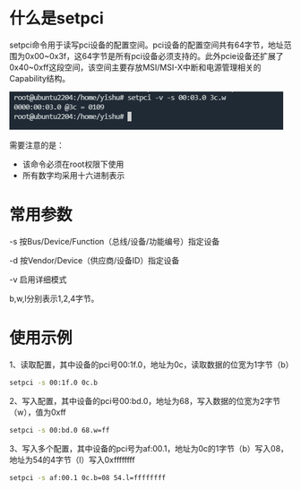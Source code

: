 # 什么是setpci

setpci命令用于读写pci设备的配置空间。pci设备的配置空间共有64字节，地址范围为0x00\~0x3f，这64字节是所有pci设备必须支持的。此外pcie设备还扩展了0x40\~0xff这段空间，该空间主要存放MSI/MSI-X中断和电源管理相关的Capability结构。

![](assets/20250317_222658_image.png)

需要注意的是：

* 该命令必须在root权限下使用
* 所有数字均采用十六进制表示

# 常用参数

-s 按Bus/Device/Function（总线/设备/功能编号）指定设备

-d 按Vendor/Device（供应商/设备ID）指定设备

-v 启用详细模式

b,w,l分别表示1,2,4字节。

# 使用示例

1、读取配置，其中设备的pci号00:1f.0，地址为0c，读取数据的位宽为1字节（b）

```bash
setpci -s 00:1f.0 0c.b
```

2、写入配置，其中设备的pci号00:bd.0，地址为68，写入数据的位宽为2字节（w），值为0xff

```bash
setpci -s 00:bd.0 68.w=ff
```

3、写入多个配置，其中设备的pci号为af:00.1，地址为0c的1字节（b）写入08，地址为54的4字节（l）写入0xffffffff

```bash
setpci -s af:00.1 0c.b=08 54.l=ffffffff
```

